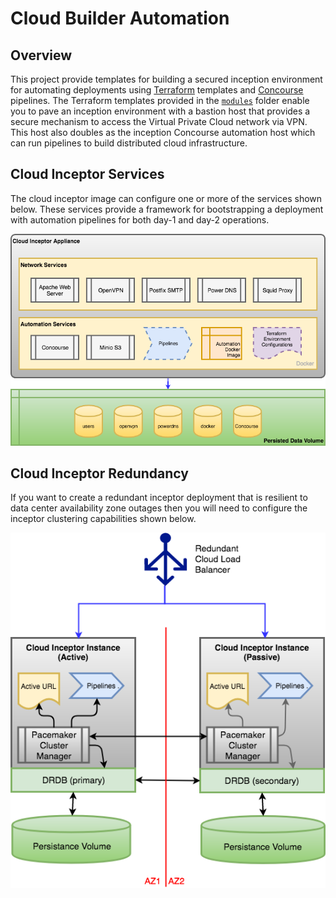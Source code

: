 # Cloud Builder Automation

## Overview

This project provide templates for building a secured inception environment for automating deployments using [Terraform](https://www.terraform.io/) templates and [Concourse](https://concourse-ci.org/) pipelines. The Terraform templates provided in the [`modules`](modules) folder enable you to pave an inception environment with a bastion host that provides a secure mechanism to access the Virtual Private Cloud network via VPN. This host also doubles as the inception Concourse automation host which can run pipelines to build distributed cloud infrastructure.

## Cloud Inceptor Services

The cloud inceptor image can configure one or more of the services shown below. These services provide a framework for bootstrapping a deployment with automation pipelines for both day-1 and day-2 operations. 

![alt text](docs/images/cloud-inceptor-services.png "Cloud Inceptor Services")

## Cloud Inceptor Redundancy

If you want to create a redundant inceptor deployment that is resilient to data center availability zone outages then you will need to configure the inceptor clustering capabilities shown below. 

![alt text](docs/images/cloud-inceptor-redundancy.png "Cloud Inceptor Redundancy")
